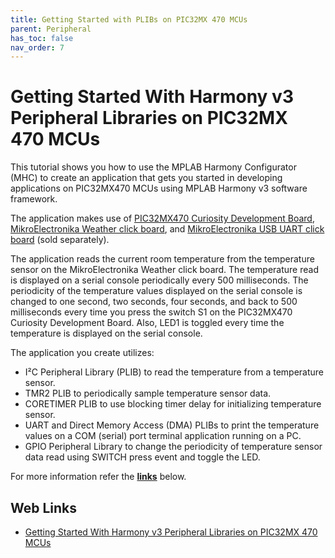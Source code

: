 ```yaml
---
title: Getting Started with PLIBs on PIC32MX 470 MCUs
parent: Peripheral
has_toc: false
nav_order: 7
---
```


# Getting Started With Harmony v3 Peripheral Libraries on PIC32MX 470 MCUs

This tutorial shows you how to use the MPLAB Harmony Configurator (MHC) to create an application that gets you started in developing applications on PIC32MX470 MCUs using MPLAB Harmony v3 software framework.

The application makes use of [PIC32MX470 Curiosity Development Board](http://www.microchip.com/DevelopmentTools/ProductDetails.aspx?PartNO=DM320103), [MikroElectronika Weather click board](https://www.mikroe.com/weather-click), and [MikroElectronika USB UART click board](https://www.mikroe.com/usb-uart-click) (sold separately).

The application reads the current room temperature from the temperature sensor on the MikroElectronika Weather click board. The temperature read is displayed on a serial console periodically every 500 milliseconds. The periodicity of the temperature values displayed on the serial console is changed to one second, two seconds, four seconds, and back to 500 milliseconds every time you press the switch S1 on the PIC32MX470 Curiosity Development Board. Also, LED1 is toggled every time the temperature is displayed on the serial console.

The application you create utilizes:

- I²C Peripheral Library (PLIB) to read the temperature from a temperature sensor.
- TMR2 PLIB to periodically sample temperature sensor data.
- CORETIMER PLIB to use blocking timer delay for initializing temperature sensor.
- UART and Direct Memory Access (DMA) PLIBs to print the temperature values on a COM (serial) port terminal application running on a PC.
- GPIO Peripheral Library to change the periodicity of temperature sensor data read using SWITCH press event and toggle the LED.


For more information refer the **[links](#Web-Links)** below.

## <a id="Web-Links"> </a> 
## Web Links
- [Getting Started With Harmony v3 Peripheral Libraries on PIC32MX 470 MCUs](https://microchipdeveloper.com/harmony3:pic32mx470-getting-started-training-module)